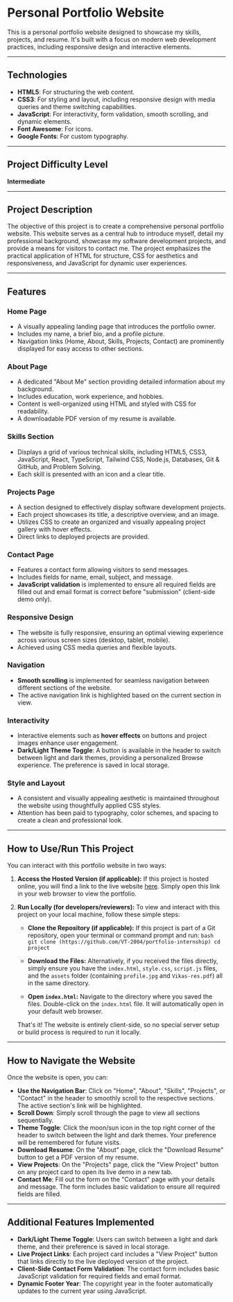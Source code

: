 # Personal Portfolio Website

This is a personal portfolio website designed to showcase my skills, projects, and resume. It's built with a focus on modern web development practices, including responsive design and interactive elements.

---

## Technologies

* **HTML5**: For structuring the web content.
* **CSS3**: For styling and layout, including responsive design with media queries and theme switching capabilities.
* **JavaScript**: For interactivity, form validation, smooth scrolling, and dynamic elements.
* **Font Awesome**: For icons.
* **Google Fonts**: For custom typography.

---

## Project Difficulty Level

**Intermediate**

---

## Project Description

The objective of this project is to create a comprehensive personal portfolio website. This website serves as a central hub to introduce myself, detail my professional background, showcase my software development projects, and provide a means for visitors to contact me. The project emphasizes the practical application of HTML for structure, CSS for aesthetics and responsiveness, and JavaScript for dynamic user experiences.

---

## Features

### Home Page
* A visually appealing landing page that introduces the portfolio owner.
* Includes my name, a brief bio, and a profile picture.
* Navigation links (Home, About, Skills, Projects, Contact) are prominently displayed for easy access to other sections.

### About Page
* A dedicated "About Me" section providing detailed information about my background.
* Includes education, work experience, and hobbies.
* Content is well-organized using HTML and styled with CSS for readability.
* A downloadable PDF version of my resume is available.

### Skills Section
* Displays a grid of various technical skills, including HTML5, CSS3, JavaScript, React, TypeScript, Tailwind CSS, Node.js, Databases, Git & GitHub, and Problem Solving.
* Each skill is presented with an icon and a clear title.

### Projects Page
* A section designed to effectively display software development projects.
* Each project showcases its title, a descriptive overview, and an image.
* Utilizes CSS to create an organized and visually appealing project gallery with hover effects.
* Direct links to deployed projects are provided.

### Contact Page
* Features a contact form allowing visitors to send messages.
* Includes fields for name, email, subject, and message.
* **JavaScript validation** is implemented to ensure all required fields are filled out and email format is correct before "submission" (client-side demo only).

### Responsive Design
* The website is fully responsive, ensuring an optimal viewing experience across various screen sizes (desktop, tablet, mobile).
* Achieved using CSS media queries and flexible layouts.

### Navigation
* **Smooth scrolling** is implemented for seamless navigation between different sections of the website.
* The active navigation link is highlighted based on the current section in view.

### Interactivity
* Interactive elements such as **hover effects** on buttons and project images enhance user engagement.
* **Dark/Light Theme Toggle**: A button is available in the header to switch between light and dark themes, providing a personalized Browse experience. The preference is saved in local storage.

### Style and Layout
* A consistent and visually appealing aesthetic is maintained throughout the website using thoughtfully applied CSS styles.
* Attention has been paid to typography, color schemes, and spacing to create a clean and professional look.

---

## How to Use/Run This Project

You can interact with this portfolio website in two ways:

1.  **Access the Hosted Version (if applicable):**
    If this project is hosted online, you will find a link to the live website [here](https://portfolio-internship-seven.vercel.app/). Simply open this link in your web browser to view the portfolio.

2.  **Run Locally (for developers/reviewers):**
    To view and interact with this project on your local machine, follow these simple steps:

    * **Clone the Repository (if applicable):**
        If this project is part of a Git repository, open your terminal or command prompt and run:
        ``bash
        git clone (https://github.com/VT-2004/portfolio-internship)
        cd project
        ``

    * **Download the Files:**
        Alternatively, if you received the files directly, simply ensure you have the `index.html`, `style.css`, `script.js` files, and the `assets` folder (containing `profile.jpg` and `Vikas-res.pdf`) all in the same directory.

    * **Open `index.html`:**
        Navigate to the directory where you saved the files.
        Double-click on the `index.html` file. It will automatically open in your default web browser.

    That's it! The website is entirely client-side, so no special server setup or build process is required to run it locally.

---

## How to Navigate the Website

Once the website is open, you can:

* **Use the Navigation Bar**: Click on "Home", "About", "Skills", "Projects", or "Contact" in the header to smoothly scroll to the respective sections. The active section's link will be highlighted.
* **Scroll Down**: Simply scroll through the page to view all sections sequentially.
* **Theme Toggle**: Click the moon/sun icon in the top right corner of the header to switch between the light and dark themes. Your preference will be remembered for future visits.
* **Download Resume**: On the "About" page, click the "Download Resume" button to get a PDF version of my resume.
* **View Projects**: On the "Projects" page, click the "View Project" button on any project card to open its live demo in a new tab.
* **Contact Me**: Fill out the form on the "Contact" page with your details and message. The form includes basic validation to ensure all required fields are filled.

---

## Additional Features Implemented

* **Dark/Light Theme Toggle**: Users can switch between a light and dark theme, and their preference is saved in local storage.
* **Live Project Links**: Each project card includes a "View Project" button that links directly to the live deployed version of the project.
* **Client-Side Contact Form Validation**: The contact form includes basic JavaScript validation for required fields and email format.
* **Dynamic Footer Year**: The copyright year in the footer automatically updates to the current year using JavaScript.
